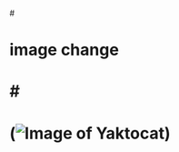 #<H1> image change  <H1>
#<H1> <H1>
(![Image of Yaktocat](https://octodex.github.com/images/yaktocat.png))
